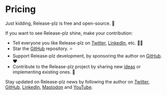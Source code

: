 # Pricing

Just kidding, Release-plz is free and open-source. 💫

If you want to see Release-plz shine, make your contribution:

- Tell everyone you like Release-plz on
  [Twitter](https://twitter.com/intent/tweet?text=%23Release-plz%20is%20awesome%21%20Check%20it%20out%20at%20release-plz.ieni.dev),
  [LinkedIn](https://www.linkedin.com/sharing/share-offsite/?url=release-plz.ieni.dev), etc. 👯‍♀️
- Star the [GitHub](https://github.com/MarcoIeni/release-plz) repository. ⭐
- Support Release-plz development, by sponsoring the author on
[GitHub](https://github.com/sponsors/MarcoIeni). ❤️
- Contribute to the Release-plz project by sharing new
  [ideas](https://github.com/MarcoIeni/release-plz/issues) or implementing existing ones. 🚀

Stay updated on Release-plz news by following the author on
[Twitter](https://twitter.com/MarcoIeni), [GitHub](https://github.com/MarcoIeni),
[LinkedIn](https://linkedin.com/in/MarcoIeni),
[Mastodon](https://hachyderm.io/@MarcoIeni) and [YouTube](https://www.youtube.com/MarcoIeni).
